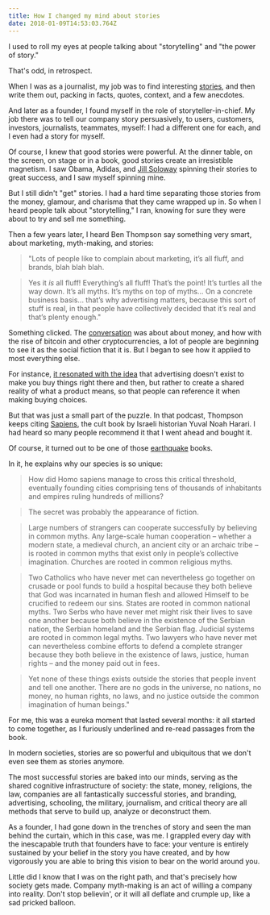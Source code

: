 ```yaml
---
title: How I changed my mind about stories
date: 2018-01-09T14:53:03.764Z
---
```

I used to roll my eyes at people talking about "storytelling" and "the power of story." 

<!--more-->

That's odd, in retrospect. 

When I was as a journalist, my job was to find interesting [stories](http://davideberretta.tumblr.com/writings), and then write them out, packing in facts, quotes, context, and a few anecdotes.  

And later as a founder, I found myself in the role of storyteller-in-chief. My job there was to tell our company story persuasively, to users, customers, investors, journalists, teammates, myself: I had a different one for each, and I even had a story for myself. 

Of course, I knew that good stories were powerful. At the dinner table, on the screen, on stage or in a book, good stories create an irresistible magnetism. I saw Obama, Adidas, and [Jill Soloway](https://www.newyorker.com/magazine/2015/12/14/dolls-and-feelings) spinning their stories to great success, and I saw myself spinning mine. 

But I still didn't "get" stories. I had a hard time separating those stories from the money, glamour, and charisma that they came wrapped up in. So when I heard people talk about "storytelling," I ran, knowing for sure they were about to try and sell me something.  

Then a few years later, I heard Ben Thompson say something very smart, about marketing, myth-making, and stories:

>"Lots of people like to complain about marketing, it’s all fluff, and brands, blah blah blah. 

>Yes it *is* all fluff! Everything’s all fluff! That’s the point! It’s turtles all the way down. It’s all myths. It’s myths on top of myths… On a concrete business basis... that’s why advertising matters, because this sort of stuff is real, in that people have collectively decided that it’s real and that’s plenty enough."

Something clicked. The [conversation](https://soundcloud.com/exponentfm/episode-116-blockchain-2#t=11m32s) was about about money, and how with the rise of bitcoin and other cryptocurrencies, a lot of people are beginning to see it as the social fiction that it is. But I began to see how it applied to most everything else. 

For instance, [it resonated with the idea](http://www.meltingasphalt.com/ads-dont-work-that-way/) that advertising doesn't exist to make you buy things right there and then, but rather to create a shared reality of what a product means, so that people can reference it when making buying choices. 

But that was just a small part of the puzzle. In that podcast, Thompson keeps citing [Sapiens](https://www.amazon.com/dp/B00ICN066A/), the cult book by Israeli historian Yuval Noah Harari. I had heard so many people recommend it that I went ahead and bought it.

Of course, it turned out to be one of those [earthquake](http://marginalrevolution.com/marginalrevolution/2007/11/view-quake-read.html) books.

In it, he explains why our species is so unique:

>How did Homo sapiens manage to cross this critical threshold, eventually founding cities comprising tens of thousands of inhabitants and empires ruling hundreds of millions? 

>The secret was probably the appearance of fiction. 

>Large numbers of strangers can cooperate successfully by believing in common myths. Any large-scale human cooperation – whether a modern state, a medieval church, an ancient city or an archaic tribe – is rooted in common myths that exist only in people’s collective imagination. Churches are rooted in common religious myths. 

>Two Catholics who have never met can nevertheless go together on crusade or pool funds to build a hospital because they both believe that God was incarnated in human flesh and allowed Himself to be crucified to redeem our sins. States are rooted in common national myths. Two Serbs who have never met might risk their lives to save one another because both believe in the existence of the Serbian nation, the Serbian homeland and the Serbian flag. Judicial systems are rooted in common legal myths. Two lawyers who have never met can nevertheless combine efforts to defend a complete stranger because they both believe in the existence of laws, justice, human rights – and the money paid out in fees. 

>Yet none of these things exists outside the stories that people invent and tell one another. There are no gods in the universe, no nations, no money, no human rights, no laws, and no justice outside the common imagination of human beings."

For me, this was a eureka moment that lasted several months: it all started to come together, as I furiously underlined and re-read passages from the book. 

In modern societies, stories are so powerful and ubiquitous that we don't even see them as stories anymore. 

The most successful stories are baked into our minds, serving as the shared cognitive infrastructure of society: the state, money, religions, the law, companies are all fantastically successful stories, and branding, advertising, schooling, the military, journalism, and critical theory are all methods that serve to build up, analyze or deconstruct them. 

As a founder, I had gone down in the trenches of story and seen the man behind the curtain, which in this case, was me. I grappled every day with the inescapable truth that founders have to face: your venture is entirely sustained by your belief in the story you have created, and by how vigorously you are able to bring this vision to bear on the world around you. 

Little did I know that I was on the right path, and that's precisely how society gets made. Company myth-making is an act of willing a company into reality. Don't stop believin', or it will all deflate and crumple up, like a sad pricked balloon.
